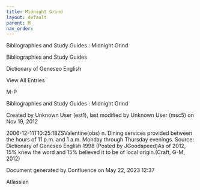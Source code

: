```yaml
---
title: Midnight Grind
layout: default
parent: M
nav_order:
---
```


Bibliographies and Study Guides : Midnight Grind

Bibliographies and Study Guides

Dictionary of Geneseo English

View All Entries

M-P

Bibliographies and Study Guides : Midnight Grind

Created by  Unknown User (est1), last modified by  Unknown User (msc5) on Nov 19, 2012

2006-12-11T10:25:18ZSValentine(obs) n. Dining services provided between the hours of 11 p.m. and 1 a.m. Monday through Thursday evenings. Source: Dictionary of Geneseo English 1998 (Posted by JGoodspeed)As of 2012, 15% knew the word and 15% believed it to be of local origin.(Craft, G-M, 2012)

Document generated by Confluence on May 22, 2023 12:37

Atlassian
